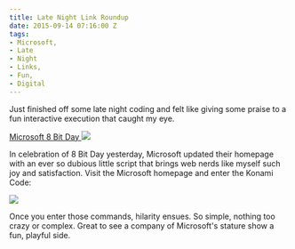 ```yaml
---
title: Late Night Link Roundup
date: 2015-09-14 07:16:00 Z
tags:
- Microsoft,
- Late
- Night
- Links,
- Fun,
- Digital
---
```


Just finished off some late night coding and felt like giving some praise to a fun interactive execution that caught my eye.

[ Microsoft 8 Bit Day ](http://microsoft.com)
![](./8BITDAy.png)

In celebration of 8 Bit Day yesterday, Microsoft updated their homepage with an ever so dubious little script that brings web nerds like myself such joy and satisfaction. Visit the Microsoft homepage and enter the Konami Code:

![](./nUjAyVw.png)

Once you enter those commands, hilarity ensues. So simple, nothing too crazy or complex. Great to see a company of Microsoft's stature show a fun, playful side.
